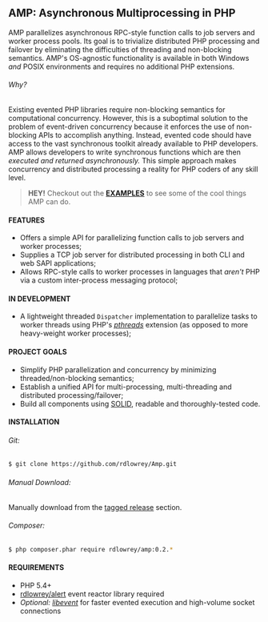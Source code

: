 ## AMP: Asynchronous Multiprocessing in PHP

AMP parallelizes asynchronous RPC-style function calls to job servers and worker process pools. Its
goal is to trivialize distributed PHP processing and failover by eliminating the difficulties of
threading and non-blocking semantics. AMP's OS-agnostic functionality is available in both Windows
*and* POSIX environments and requires no additional PHP extensions.

###### Why?

Existing evented PHP libraries require non-blocking semantics for computational concurrency. However,
this is a suboptimal solution to the problem of event-driven concurrency because it enforces the use
of non-blocking APIs to accomplish anything. Instead, evented code should have access to the vast
synchronous toolkit already available to PHP developers. AMP allows developers to write synchronous
functions which are then *executed and returned asynchronously.* This simple approach makes
concurrency and distributed processing a reality for PHP coders of any skill level.

> **HEY!** Checkout out the [**EXAMPLES**](https://github.com/rdlowrey/Amp/tree/master/examples)
> to see some of the cool things AMP can do.


#### FEATURES

 - Offers a simple API for parallelizing function calls to job servers and worker processes;
 - Supplies a TCP job server for distributed processing in both CLI and web SAPI applications;
 - Allows RPC-style calls to worker processes in languages that *aren't* PHP via a custom
   inter-process messaging protocol;


#### IN DEVELOPMENT

 - A lightweight threaded `Dispatcher` implementation to parallelize tasks to worker threads using
   PHP's [*pthreads*][pthreads] extension (as opposed to more heavy-weight worker processes);


#### PROJECT GOALS

* Simplify PHP parallelization and concurrency by minimizing threaded/non-blocking semantics;
* Establish a unified API for multi-processing, multi-threading and distributed processing/failover;
* Build all components using [SOLID][solid], readable and thoroughly-tested code.


#### INSTALLATION

###### Git:

```bash
$ git clone https://github.com/rdlowrey/Amp.git
```
###### Manual Download:

Manually download from the [tagged release][tags] section.

###### Composer:

```bash
$ php composer.phar require rdlowrey/amp:0.2.*
```


#### REQUIREMENTS

* PHP 5.4+
* [rdlowrey/alert][alert] event reactor library required
* *Optional:* [*libevent*][libevent] for faster evented execution and high-volume socket connections


[pthreads]: http://pecl.php.net/package/pthreads "pthreads"
[ev]: http://pecl.php.net/package/ev "ev"
[solid]: http://en.wikipedia.org/wiki/SOLID_(object-oriented_design) "S.O.L.I.D."
[alert]: https://github.com/rdlowrey/Alert "Alert event reactor"
[tags]: https://github.com/rdlowrey/Amp/releases "Tagged Releases"
[libevent]: http://pecl.php.net/package/libevent "libevent"
